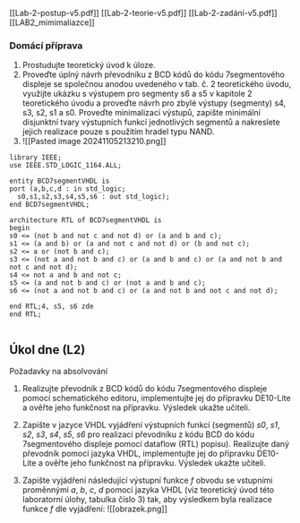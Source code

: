[[Lab-2-postup-v5.pdf]]
[[Lab-2-teorie-v5.pdf]]
[[Lab-2-zadání-v5.pdf]]
[[LAB2_mimimaliazce]]
### Domácí příprava
1. Prostudujte teoretický úvod k úloze. 
2. Proveďte úplný návrh převodníku z BCD kódů do kódu 7segmentového displeje se společnou anodou uvedeného v tab. č. 2 teoretického úvodu, využijte ukázku s výstupem pro segmenty s6 a s5 v kapitole 2 teoretického úvodu a proveďte návrh pro zbylé výstupy (segmenty) s4, s3, s2, s1 a s0. Proveďte minimalizaci výstupů, zapište minimální disjunktní tvary výstupních funkcí jednotlivých segmentů a nakreslete jejich realizace pouze s použitím hradel typu NAND.
3. ![[Pasted image 20241105213210.png]]

```
library IEEE;
use IEEE.STD_LOGIC_1164.ALL;

entity BCD7segmentVHDL is
port (a,b,c,d : in std_logic;
  s0,s1,s2,s3,s4,s5,s6 : out std_logic);
end BCD7segmentVHDL;

architecture RTL of BCD7segmentVHDL is
begin
s0 <= (not b and not c and not d) or (a and b and c);
s1 <= (a and b) or (a and not c and not d) or (b and not c);
s2 <= a or (not b and c);
s3 <= (not a and not b and c) or (a and b and c) or (a and not b and not c and not d);
s4 <= not a and b and not c;
s5 <= (a and not b and c) or (not a and b and c);
s6 <= (not a and not b and c) or (a and not b and not c and not d);

end RTL;4, s5, s6 zde
end RTL;


```


## Úkol dne (L2)

Požadavky na absolvování

1. Realizujte převodník z BCD kódů do kódu 7segmentového displeje pomocí schematického editoru, implementujte jej do přípravku DE10-Lite a ověřte jeho funkčnost na přípravku. Výsledek ukažte učiteli.  
      
    
2. Zapište v jazyce VHDL vyjádření výstupních funkcí (segmentů) _s0_, _s1_, _s2_, _s3_, _s4_, _s5_, _s6_ pro realizaci převodníku z kódu BCD do kódu 7segmentového displeje pomocí dataflow (RTL) popisu). Realizujte daný převodník pomocí jazyka VHDL, implementujte jej do přípravku DE10-Lite a ověřte jeho funkčnost na přípravku. Výsledek ukažte učiteli.  
      
    
3. Zapište vyjádření následující výstupní funkce _f_ obvodu se vstupními proměnnými _a_, _b_, _c_, _d_ pomocí jazyka VHDL (viz teoretický úvod této laboratorní úlohy, tabulka číslo 3) tak, aby výsledkem byla realizace funkce _f_ dle vyjádření: ![[obrazek.png]]